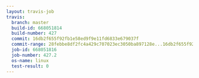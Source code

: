 ```yaml
---
layout: travis-job
travis:
  branch: master
  build-id: 668051814
  build-number: 427
  commit: 16db2f655f92fb1e58ed9f9e11fd6833e679037f
  commit-range: 28febbe8df2fc4a429c707023ec3050ba897128e...16db2f655f92fb1e58ed9f9e11fd6833e679037f
  job-id: 668051816
  job-number: 427.2
  os-name: linux
  test-result: 0
---
```


